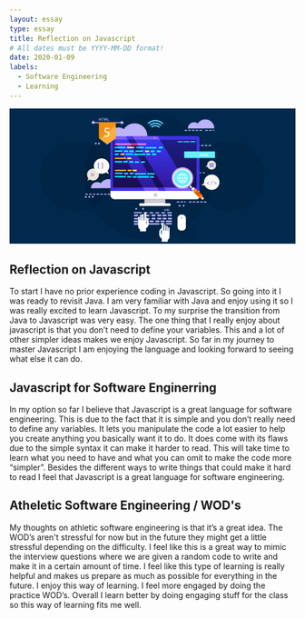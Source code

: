 ```yaml
---
layout: essay
type: essay
title: Reflection on Javascript
# All dates must be YYYY-MM-DD format!
date: 2020-01-09
labels:
  - Software Engineering
  - Learning
---
```

<img src="../images/Web-Development.png" >

## Reflection on Javascript

To start I have no prior experience coding in Javascript. So going into it I was ready to revisit Java. I am very familiar with Java and enjoy using it so I was really excited to learn Javascript. To my surprise the transition from Java to Javascript was very easy. The one thing that I really enjoy about javascript is that you don’t need to define your variables. This and a lot of other simpler ideas makes we enjoy Javascript. So far in my journey to master Javascript I am enjoying the language and looking forward to seeing what else it can do.

## Javascript for Software Enginerring

In my option so far I believe that Javascript is a great language for software engineering. This is due to the fact that it is simple and you don’t really need to define any variables. It lets you manipulate the code a lot easier to help you create anything you basically want it to do. It does come with its flaws due to the simple syntax it can make it harder to read. This will take time to learn what you need to have and what you can omit to make the code more “simpler”. Besides the different ways to write things that could make it hard to read I feel that Javascript is a great language for software engineering.	

## Atheletic Software Engineering / WOD's

My thoughts on  athletic software engineering is that it’s a great idea. The WOD’s aren't stressful for now but in the future they might get a little stressful depending on the difficulty. I feel like this is a great way to mimic the interview questions where we are given a random code to write and make it in a certain amount of time. I feel like this type of learning is really helpful and makes us prepare as much as possible for everything in the future. I enjoy this way of learning. I feel more engaged by doing the practice  WOD’s. Overall I learn better by doing engaging stuff for the class so this way of learning fits me well.
